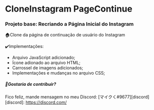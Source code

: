 # CloneInstagram PageContinue

### Projeto base: Recriando a Página Inicial do Instagram
:house:Clone da página de continuação de usuário do Instagram

:heavy_check_mark:Implementações:
* Arquivo JavaScript adicionado;
* Ícone adionado ao arquivo HTML;
* Carrossel de imagens adicionados;
* Implementações e mudanças no arquivo CSS;

##### :construction:Gostaria de contribuir?
Fico feliz, mande mensagem no meu Discord: [マイクく#9677][discord]
[discord]:
https://discord.com/
